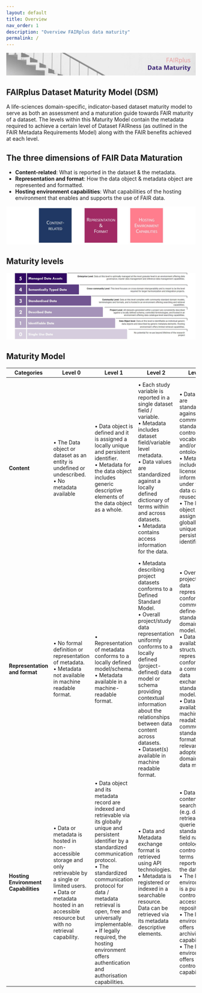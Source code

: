 ```yaml
---
layout: default
title: Overview
nav_order: 1
description: "Overview FAIRplus data maturity"
permalink: /
---
```


![Banner](assets/images/overview/banner_draft.JPG)

## FAIRplus Dataset Maturity Model (DSM)

A life-sciences domain-specific, indicator-based dataset maturity model to serve as both an assessment and a maturation guide towards FAIR maturity of a dataset. The levels within this Maturity Model contain the metadata required to achieve a certain level of Dataset FAIRness (as outlined in the FAIR Metadata Requirements Model) along with the FAIR benefits achieved at each level.

## The three dimensions of FAIR Data Maturation

- **Content-related**: What is reported in the dataset & the metadata.
- **Representation and format**: How the data object & metadata object are represented and formatted.
- **Hosting environment capabilities**: What capabilities of the hosting environment that enables and supports the use of FAIR data.

![Dimensions](assets/images/overview/dimensions.JPG)

## Maturity levels

![Levels](assets/images/overview/levels_definition.JPG)

## Maturity Model

| Categories | Level 0 | Level 1 | Level 2 | Level 3 | Level 4 | Level 5 |
| ---------- | ------- | ------- | ------- | ------- | ------- | ------- |
| **Content** | • The Data object or dataset as an entity is undefined or undescribed.<br /> • No metadata available | • Data object is defined and it is assigned a locally unique and persistent identifier.<br /> • Metadata for the data object includes generic descriptive elements of the data object as a whole. | • Each study variable is reported in a single dataset field / variable.<br /> • Metadata includes dataset field/variable level metadata.<br /> • Data values are standardized against a locally defined dictionary of terms within and across datasets.<br /> • Metadata contains access information for the data. | • Data values are standardized against community standard controlled vocabularies and/or ontologies.<br /> • Metadata includes license information under which data can be reused.<br /> • The Dataset object is assigned a globally unique and persistent identifier. | • Dataset(s) are semantically typed.<br /> • Dataset(s) fields are semantically typed.<br /> • Master Data Entities across all datasets are defined.<br /> • Relevant attributes are provided to allow reuse of the data between communities. | • Domain model entities are defined and harmonized against enterprise managed master data entities.<br /> • Field/Variable Level data is linked and harmonized against enterprise managed Reference Data.<br /> • Metadata includes provenance information according to a cross-community language |
| **Representation and format** | • No formal definition or representation of metadata.<br /> • Metadata not available in machine readable format. | • Representation of metadata conforms to a locally defined model/schema.<br /> • Metadata available in a machine-readable format. | • Metadata describing project datasets conforms to a Defined Standard Model.<br /> • Overall project/study data representation uniformly conforms to a locally defined (project-defined) data model or schema providing contextual information about the relationships between data content across datasets.<br /> • Dataset(s) available in machine readable format.<br /> | • Overall project/study data representation conforms to a community defined standard domain model.<br /> • Dataset(s) available in a structural representation conforming to a community data exchange standard model.<br /> • Dataset(s) available in machine readable community standard format relevant to the adopted domain and data model.<br /> | • Metadata is represented in a semantic machine interpretable form. <br /> • Master entity models are formally represented.<br /> | • Data-linked Data Elements are represented and formatted in a community standard model/format.<br /> • Data-linked controlled terminologies and ontologies are formatted and represented by community standards.<br /> |
| **Hosting Environment Capabilities** | • Data or metadata is hosted in non-accessible  storage and only retrievable by a single or limited users.<br /> • Data or metadata hosted in an accessible resource but with no retrieval capability.<br /> | • Data object and its metadata record are indexed and retrievable via its globally unique and persistent identifier by a standardized communication protocol.<br /> • The standardized communication protocol for data / metadata retrieval is open, free and universally implementable.<br /> • If legally required, the hosting environment offers authentication and authorisation capabilities.<br /> | • Data and Metadata exchange format is retrieved using API technologies.<br /> • Metadata is registered or indexed in a searchable resource. Data can be retrieved via its metadata descriptive elements.<br /> | • Data content is searchable. (e.g. data is retrieable via queries for standarised field names, ontology or controlled terms reported in the datasets)<br /> • The hosting environment is a public / controlled-access repository.<br /> • The hosting environment offers data archiving capability<br /> • The hosting environment offers version control capability.<br /> | • Cross-study data is queryable via harmonized master data entities and their attributes.<br /> | • Hosting Environment implements Master Data Management Capability.<br /> • Hosting Environment implements Reference Data Management Capability.<br /> • Hosting Environment implements Data Governance Capability.<br /> |
